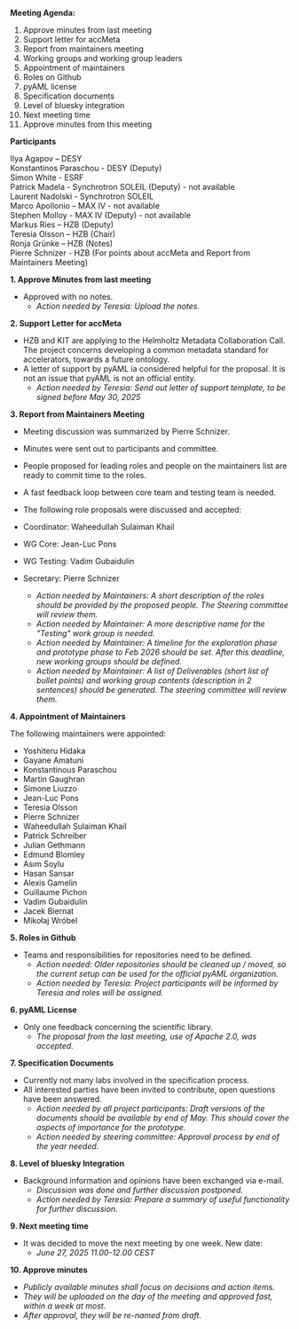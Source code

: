 **Meeting Agenda:**

1. Approve minutes from last meeting 
2. Support letter for accMeta 
3. Report from maintainers meeting 
4. Working groups and working group leaders 
5. Appointment of maintainers  
6. Roles on Github 
7. pyAML license 
8. Specification documents 
9. Level of bluesky integration 
10. Next meeting time
11. Approve minutes from this meeting 

**Participants**

Ilya Agapov – DESY    
Konstantinos Paraschou - DESY (Deputy)    
Simon White - ESRF    
Patrick Madela - Synchrotron SOLEIL (Deputy) - not available     
Laurent Nadolski - Synchrotron SOLEIL    
Marco Apollonio – MAX IV - not available     
Stephen Molloy - MAX IV (Deputy) - not available     
Markus Ries – HZB (Deputy)   
Teresia Olsson – HZB (Chair)   
Ronja Grünke – HZB (Notes)     
Pierre Schnizer - HZB (For points about accMeta and Report from Maintainers Meeting)    

**1. Approve Minutes from last meeting**

- Approved with no notes. 
  - *Action needed by Teresia: Upload the notes*.

**2. Support Letter for accMeta**

- HZB and KIT are applying to the Helmholtz Metadata Collaboration Call. The project concerns developing a common metadata standard for accelerators, towards a future ontology.
- A letter of support by pyAML ia considered helpful for the proposal. It is not an issue that pyAML is not an official entity.
  - *Action needed by Teresia: Send out letter of support template, to be signed before May 30, 2025*

**3. Report from Maintainers Meeting**

- Meeting discussion was summarized by Pierre Schnizer.
- Minutes were sent out to participants and committee.
- People proposed for leading roles and people on the maintainers list are ready to commit time to the roles.  
- A fast feedback loop between core team and testing team is needed.
- The following role proposals were discussed and accepted:
- Coordinator: Waheedullah Sulaiman Khail
- WG Core: Jean-Luc Pons
- WG Testing:  Vadim Gubaidulin
- Secretary: Pierre Schnizer

    - *Action needed by Maintainers: A short description of the roles should be provided by the proposed people. The Steering committee will review them.* 
    - *Action needed by Maintainer: A more descriptive name for the "Testing" work group is needed.* 
    - *Action needed by Maintainer: A timeline for the exploration phase and prototype phase to Feb 2026 should be set. After this deadline, new working groups should be defined.* 
    - *Action needed by Maintainer: A list of Deliverables (short list of bullet points) and working group contents (description in 2 sentences) should be generated. The steering committee will review them.*  

**4. Appointment of Maintainers**

The following maintainers were appointed:
- Yoshiteru Hidaka
- Gayane Amatuni
- Konstantinous Paraschou
- Martin Gaughran
- Simone Liuzzo
- Jean-Luc Pons
- Teresia Olsson
- Pierre Schnizer
- Waheedullah Sulaiman Khail
- Patrick Schreiber
- Julian Gethmann
- Edmund Blomley
- Asım Soylu
- Hasan Sansar
- Alexis Gamelin
- Guillaume Pichon
- Vadim Gubaidulin
- Jacek Biernat
- Mikołaj Wróbel

**5. Roles in Github**
- Teams and responsibilities for repositories need to be defined.
  - *Action needed: Older repositories should be cleaned up / moved, so the current setup can be used for the official pyAML organization.*
  - *Action needed by Teresia: Project participants will be informed by Teresia and roles will be assigned.*

**6. pyAML License**  
- Only one feedback concerning the scientific library.  
  - *The proposal from the last meeting, use of Apache 2.0, was accepted.*  

**7. Specification Documents**  
- Currently not many labs involved in the specification process.
- All interested parties have been invited to contribute, open questions have been answered.
    - *Action needed by all project participants: Draft versions of the documents should be available by end of May. This should cover the aspects of importance for the prototype.*
    - *Action needed by steering committee: Approval process by end of the year needed.*

**8. Level of bluesky Integration**
- Background information and opinions have been exchanged via e-mail.  
    - *Discussion was done and further discussion postponed.*  
    - *Action needed by Teresia: Prepare a summary of useful functionality for further discussion.*

 
**9. Next meeting time**
- It was decided to move the next meeting by one week. New date:
    - *June 27, 2025 11.00-12.00 CEST*


**10. Approve minutes**
  - *Publicly available minutes shall focus on decisions and action items.*
  - *They will be uploaded on the day of the meeting and approved fast, within a week at most.*
  - *After approval, they will be re-named from draft.*
    
